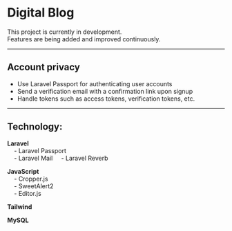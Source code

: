 # Digital Blog

This project is currently in development.  
Features are being added and improved continuously.

---

## Account privacy

- Use Laravel Passport for authenticating user accounts  
- Send a verification email with a confirmation link upon signup  
- Handle tokens such as access tokens, verification tokens, etc.

---

## Technology:

**Laravel**  
&nbsp;&nbsp;&nbsp;&nbsp;- Laravel Passport  
&nbsp;&nbsp;&nbsp;&nbsp;- Laravel Mail
&nbsp;&nbsp;&nbsp;&nbsp;- Laravel Reverb

**JavaScript**  
&nbsp;&nbsp;&nbsp;&nbsp;- Cropper.js  
&nbsp;&nbsp;&nbsp;&nbsp;- SweetAlert2  
&nbsp;&nbsp;&nbsp;&nbsp;- Editor.js

**Tailwind**

**MySQL**

<!-- php artisan serve -->
<!-- npm run dev -->
<!-- php artisan reverb:start -->